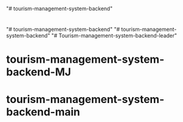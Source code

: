 "# tourism-management-system-backend" 
#
"# tourism-management-system-backend" 
"# tourism-management-system-backend" 
"# Tourism-management-system-backend-leader" 
# tourism-management-system-backend-MJ
# tourism-management-system-backend-main

